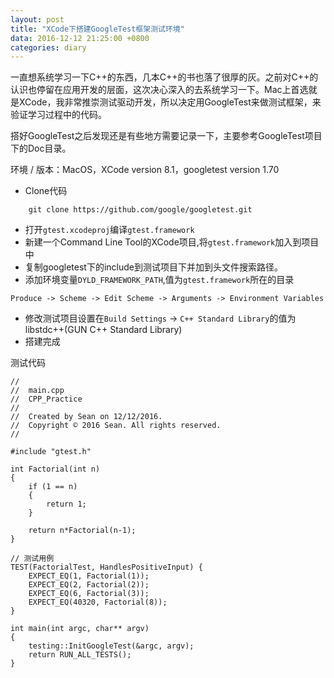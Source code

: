 ```yaml
---
layout: post
title: "XCode下搭建GoogleTest框架测试环境"
data: 2016-12-12 21:25:00 +0800
categories: diary
---
```


一直想系统学习一下C++的东西，几本C++的书也落了很厚的灰。之前对C++的认识也停留在应用开发的层面，这次决心深入的去系统学习一下。Mac上首选就是XCode，我非常推崇测试驱动开发，所以决定用GoogleTest来做测试框架，来验证学习过程中的代码。

搭好GoogleTest之后发现还是有些地方需要记录一下，主要参考GoogleTest项目下的Doc目录。

环境 / 版本：MacOS，XCode version 8.1，googletest version 1.70


- Clone代码
```
	git clone https://github.com/google/googletest.git
```
- 打开`gtest.xcodeproj`编译`gtest.framework`
- 新建一个Command Line Tool的XCode项目,将`gtest.framework`加入到项目中
- 复制googletest下的include到测试项目下并加到头文件搜索路径。
- 添加环境变量`DYLD_FRAMEWORK_PATH`,值为`gtest.framework`所在的目录

```
Produce -> Scheme -> Edit Scheme -> Arguments -> Environment Variables
```
- 修改测试项目设置在`Build Settings` -> `C++ Standard Library`的值为libstdc++(GUN C++ Standard Library)
- 搭建完成


测试代码

```
//
//  main.cpp
//  CPP_Practice
//
//  Created by Sean on 12/12/2016.
//  Copyright © 2016 Sean. All rights reserved.
//

#include "gtest.h"

int Factorial(int n)
{
    if (1 == n)
    {
        return 1;
    }
    
    return n*Factorial(n-1);
}

// 测试用例
TEST(FactorialTest, HandlesPositiveInput) {
    EXPECT_EQ(1, Factorial(1));
    EXPECT_EQ(2, Factorial(2));
    EXPECT_EQ(6, Factorial(3));
    EXPECT_EQ(40320, Factorial(8));
}

int main(int argc, char** argv)
{
    testing::InitGoogleTest(&argc, argv);
    return RUN_ALL_TESTS();
}
```
